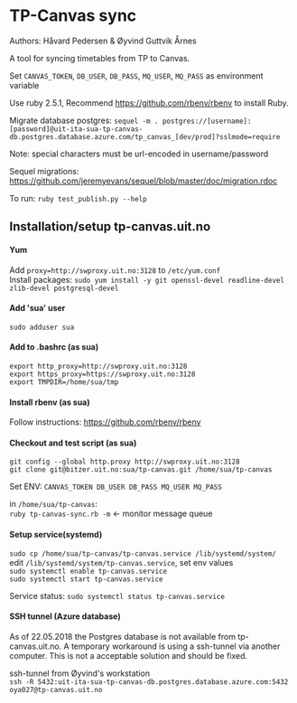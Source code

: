 # TP-Canvas sync

Authors: Håvard Pedersen & Øyvind Guttvik Årnes

A tool for syncing timetables from TP to Canvas.

Set `CANVAS_TOKEN`, `DB_USER`, `DB_PASS`, `MQ_USER`, `MQ_PASS` as environment variable

Use ruby 2.5.1, Recommend https://github.com/rbenv/rbenv to install Ruby.

Migrate database postgres: `sequel -m . postgres://[username]:[password]@uit-ita-sua-tp-canvas-db.postgres.database.azure.com/tp_canvas_[dev/prod]?sslmode=require`

Note: special characters must be url-encoded in username/password

Sequel migrations: https://github.com/jeremyevans/sequel/blob/master/doc/migration.rdoc

To run: `ruby test_publish.py --help`

## Installation/setup tp-canvas.uit.no

#### Yum
Add `proxy=http://swproxy.uit.no:3128`  to `/etc/yum.conf`  
Install packages: `sudo yum install -y git openssl-devel readline-devel zlib-devel postgresql-devel`


#### Add 'sua' user
`sudo adduser sua`

#### Add to  .bashrc (as sua)
```
export http_proxy=http://swproxy.uit.no:3128
export https_proxy=https://swproxy.uit.no:3128
export TMPDIR=/home/sua/tmp
```

#### Install rbenv (as sua)
Follow instructions: https://github.com/rbenv/rbenv

#### Checkout and test script (as sua)
`git config --global http.proxy http://swproxy.uit.no:3128`  
`git clone git@bitzer.uit.no:sua/tp-canvas.git /home/sua/tp-canvas`

Set ENV: `CANVAS_TOKEN DB_USER DB_PASS MQ_USER MQ_PASS`

in `/home/sua/tp-canvas`:  
`ruby tp-canvas-sync.rb -m` <- monitor message queue

#### Setup service(systemd)
`sudo cp /home/sua/tp-canvas/tp-canvas.service /lib/systemd/system/`  
edit `/lib/systemd/system/tp-canvas.service`, set env values  
`sudo systemctl enable tp-canvas.service`  
`sudo systemctl start tp-canvas.service`

Service status: `sudo systemctl status tp-canvas.service`

#### SSH tunnel (Azure database)
As of 22.05.2018 the Postgres database is not available from tp-canvas.uit.no.
A temporary workaround is using a ssh-tunnel via another computer.
This is not a acceptable solution and should be fixed.

ssh-tunnel from Øyvind's workstation  
`ssh -R 5432:uit-ita-sua-tp-canvas-db.postgres.database.azure.com:5432 oya027@tp-canvas.uit.no`

